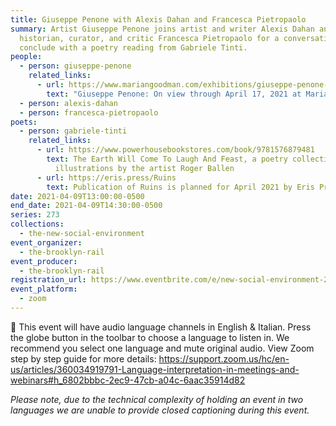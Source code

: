 ```yaml
---
title: Giuseppe Penone with Alexis Dahan and Francesca Pietropaolo
summary: Artist Giuseppe Penone joins artist and writer Alexis Dahan and art
  historian, curator, and critic Francesca Pietropaolo for a conversation. We
  conclude with a poetry reading from Gabriele Tinti.
people:
  - person: giuseppe-penone
    related_links:
      - url: https://www.mariangoodman.com/exhibitions/giuseppe-penone-new-york-leaves-of-grass/
        text: "Giuseppe Penone: On view through April 17, 2021 at Marian Goodman"
  - person: alexis-dahan
  - person: francesca-pietropaolo
poets:
  - person: gabriele-tinti
    related_links:
      - url: https://www.powerhousebookstores.com/book/9781576879481
        text: The Earth Will Come To Laugh And Feast, a poetry collection with
          illustrations by the artist Roger Ballen
      - url: https://eris.press/Ruins
        text: Publication of Ruins is planned for April 2021 by Eris Press (London)
date: 2021-04-09T13:00:00-0500
end_date: 2021-04-09T14:30:00-0500
series: 273
collections:
  - the-new-social-environment
event_organizer:
  - the-brooklyn-rail
event_producer:
  - the-brooklyn-rail
registration_url: https://www.eventbrite.com/e/new-social-environment-273-giuseppe-penone-tickets-149214112427
event_platform:
  - zoom
---
```

🌹 This event will have audio language channels in English & Italian. Press the globe button in the toolbar to choose a language to listen in. We recommend you select one language and mute original audio. View Zoom step by step guide for more details: <https://support.zoom.us/hc/en-us/articles/360034919791-Language-interpretation-in-meetings-and-webinars#h_6802bbbc-2ec9-47cb-a04c-6aac35914d82>

*Please note, due to the technical complexity of holding an event in two languages we are unable to provide closed captioning during this event.*